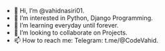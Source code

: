 - 👋 Hi, I’m @vahidnasiri01.
- 👀 I’m interested in Python, Django Programming.
- 🌱 I’m learning everyday until forever.
- 💞️ I’m looking to collaborate on Projects.
- 📫 How to reach me: Telegram: t.me/@CodeVahid. 

<!---
vahidnasiri01/vahidnasiri01 is a ✨ special ✨ repository because its `README.md` (this file) appears on your GitHub profile.
You can click the Preview link to take a look at your changes.
--->
